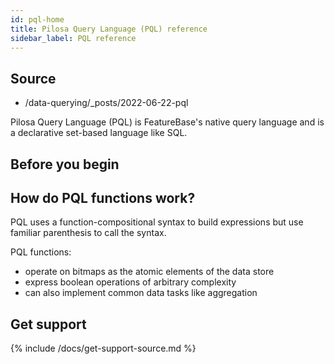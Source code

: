 ```yaml
---
id: pql-home
title: Pilosa Query Language (PQL) reference
sidebar_label: PQL reference
---
```


## Source

* /data-querying/_posts/2022-06-22-pql


Pilosa Query Language (PQL) is FeatureBase's native query language and is a declarative set-based language like SQL.

## Before you begin


## How do PQL functions work?


PQL uses a function-compositional syntax to build expressions but use familiar parenthesis to call the syntax.

PQL functions:
* operate on bitmaps as the atomic elements of the data store
* express boolean operations of arbitrary complexity
* can also implement common data tasks like aggregation

## Get support

{% include /docs/get-support-source.md %}
